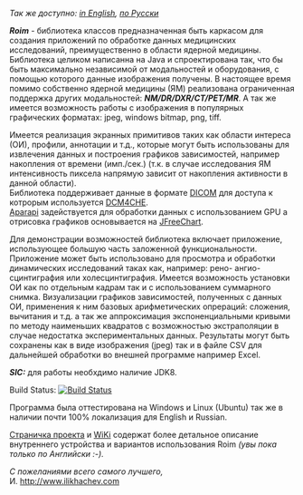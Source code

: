 *Так же доступно: [in English](README.md), [по Русски](README.ru_ru.md)*

***Roim*** - библиотека классов предназначенная быть каркасом для создания приложений по обработке данных медицинских исследований, преимущественно в области ядерной медицины. 
Библиотека целиком написанна на Java и спроектирована так, что бы быть максимально независимой от модальностей и оборудования, с помощью которого данные изображения получены. 
В настоящее время помимо собственно ядерной медицины (ЯМ) реализована ограниченная поддержка других модальностей: ***NM/DR/DXR/CT/PET/MR***. 
А так же имеется возможность работы с изображения в популярных графических форматах: jpeg, windows bitmap, png, tiff.
 

Имеется реализация экранных примитивов таких как области интереса (ОИ), профили, аннотации и т.д., которые могут быть использованы для извлечения данных и построения графиков зависимостей,
 например накопления от времени (имп./сек.) (т.к. в случае исследования ЯМ интенсивность пиксела напрямую зависит от накопления активности в данной области).     
Библиотека поддерживает данные в формате [DICOM](<https://ru.wikipedia.org/wiki/DICOM>) для доступа к котрорым используется [DCM4CHE](<http://www.dcm4che.org>).  
[Aparapi](<https://aparapi.github.io/>) задействуется для обработки данных с использованием GPU а отрисовка графиков основывается на [JFreeChart](<http://www.jfree.org/jfreechart/>). 

Для демонстрации возможностей библиотека включает приложение, использующее большую часть заложенной функциональности. 
Приложение может быть использовано для просмотра и обработки динамических исследований таках как, например: рено- ангио- сцинтиграфия или холесцинтиграфия.
Имеется возможность установки ОИ как по отдельным кадрам так и с использованием суммарного снимка. Визуализации графиков зависимостей, полученных с данных ОИ, 
применения к ним базовых арифметических опрераций: сложения, вычитания и т.д. а так же аппроксимация экспоненциальными кривыми по методу наименьших квадратов с возможностью экстраполяции в случае недостатка экспериментальных данных. 
Результаты могут быть сохранены как в виде изображения (jpeg) так и в файле CSV для дальнейшей обработки во внешней программе например Excel.          


***SIC:*** для работы необхдимо наличие JDK8.

Build Status: [![Build Status](https://travis-ci.org/ivli/roim.svg?branch=master)](https://travis-ci.org/ivli/roim)

Программа была оттестирована на Windows и Linux (Ubuntu) так же в наличии почти 100% локализация для English и Russian.

[Страничка проекта](<http://ivli.github.io/roim/>) и [WiKi](<https://github.com/ivli/roim/wiki/ROIM>) содержат более детальное описание внутреннего устройства и вариантов использования Roim *(увы пока только по Английски :-).*  


*С пожеланиями всего самого лучшего,*   
И.
http://www.ilikhachev.com